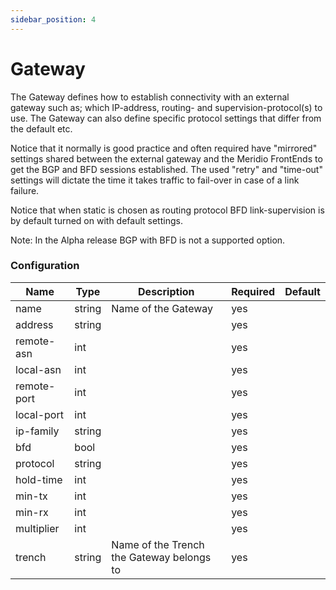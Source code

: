 ```yaml
---
sidebar_position: 4
---
```


# Gateway

The Gateway defines how to establish connectivity with an external gateway such as; which IP-address, routing- and supervision-protocol(s) to use. The Gateway can also define specific protocol settings that differ from the default etc.

Notice that it normally is good practice and often required have "mirrored" settings shared between the external gateway and the Meridio FrontEnds to get the BGP and BFD sessions established. The used "retry" and "time-out" settings will dictate the time it takes traffic to fail-over in case of a link failure.

Notice that when static is chosen as routing protocol BFD link-supervision is by default turned on with default settings.

Note: In the Alpha release BGP with BFD is not a supported option.

### Configuration

Name | Type | Description | Required | Default
--- | --- | --- | --- | ---
name | string | Name of the Gateway | yes | 
address | string |  | yes | 
remote-asn | int |  | yes | 
local-asn | int |  | yes | 
remote-port | int |  | yes | 
local-port | int |  | yes | 
ip-family | string |  | yes | 
bfd | bool |  | yes | 
protocol | string |  | yes | 
hold-time | int |  | yes | 
min-tx | int |  | yes | 
min-rx | int |  | yes | 
multiplier | int |  | yes | 
trench | string | Name of the Trench the Gateway belongs to | yes | 
